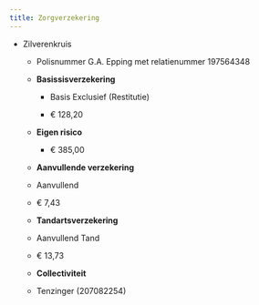 ```yaml
---
title: Zorgverzekering
---
```


- Zilverenkruis
	 - Polisnummer G.A. Epping met relatienummer 197564348

	 - **Basissisverzekering**
		 - Basis Exclusief (Restitutie)

		 - € 128,20

	 - **Eigen risico**
		 - € 385,00

	 - **Aanvullende verzekering**

	 - Aanvullend

	 - € 7,43

	 - **Tandartsverzekering**

	 - Aanvullend Tand

	 - € 13,73

	 - **Collectiviteit**

	 - Tenzinger (207082254)
